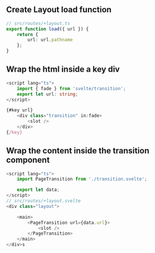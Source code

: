 
## Create Layout load function

```ts
// src/routes/+layout.ts
export function load({ url }) {
	return {
		url: url.pathname
	};
}
```

## Wrap the html inside a key div

```ts
<script lang="ts">
	import { fade } from 'svelte/transition';
	export let url: string;
</script>

{#key url}
	<div class="transition" in:fade>
		<slot />
	</div>
{/key}
```


## Wrap the content inside the transition component

```ts
<script lang="ts">
	import PageTransition from './transition.svelte';

	export let data;
</script>
// src/routes/+layout.svelte
<div class="layout">

	<main>
		<PageTransition url={data.url}>
			<slot />
		</PageTransition>
	</main>
</div>s
```